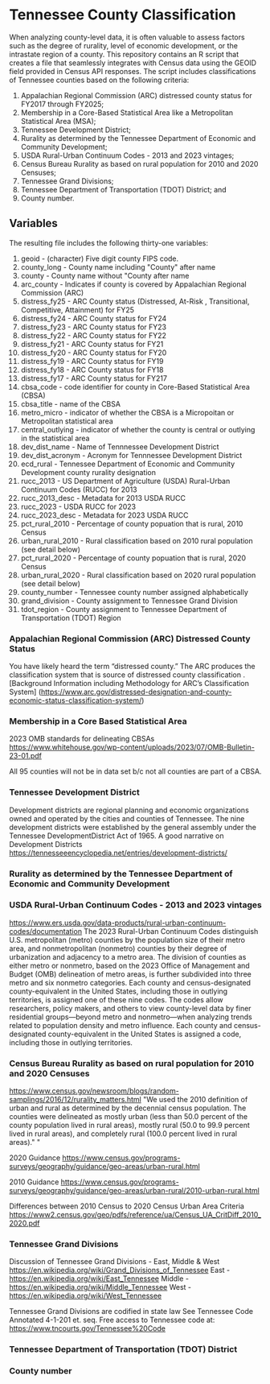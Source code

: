 # Tennessee County Classification

When analyzing county-level data, it is often valuable to assess factors such as the degree of rurality, level of economic development, or the intrastate region of a county. This repository contains an R script that creates a file that seamlessly integrates with Census data using the GEOID field provided in Census API responses. The script includes classifications of Tennessee counties based on the following criteria:

1. Appalachian Regional Commission (ARC) distressed county status for FY2017 through FY2025;
2. Membership in a Core-Based Statistical Area like a Metropolitan Statistical Area (MSA);
3. Tennessee Development District;
4. Rurality as determined by the Tennessee Department of Economic and Community Development;
5. USDA Rural-Urban Continuum Codes - 2013 and 2023 vintages;
6. Census Bureau Rurality as based on rural population for 2010 and 2020 Censuses;
7. Tennessee Grand Divisions;
8. Tennessee Department of Transportation (TDOT) District; and 
9. County number.

## Variables
The resulting file includes the following thirty-one variables:
1. geoid - (character) Five digit county FIPS code. 
2. county_long - County name including "County" after name
3. county - County name without "County after name
4. arc_county - Indicates if county is covered by Appalachian Regional Commission (ARC)      
5. distress_fy25 - ARC County status (Distressed, At-Risk , Transitional, Competitive, Attainment) for FY25
6. distress_fy24 - ARC County status for FY24
7. distress_fy23 - ARC County status for FY23
8. distress_fy22 - ARC County status for FY22   
9. distress_fy21 - ARC County status for FY21
10. distress_fy20 - ARC County status for FY20
11. distress_fy19 - ARC County status for FY19
12. distress_fy18 - ARC County status for FY18   
13. distress_fy17 - ARC County status for FY217
14. cbsa_code - code identifier for county in Core-Based Statistical Area (CBSA)
15. cbsa_title - name of the CBSA
16. metro_micro - indicator of whether the CBSA is a Micropoitan or Metropolitan statistical area    
17. central_outlying - indicator of whether the county is central or outlying in the statistical area
18. dev_dist_name - Name of Tennnessee Development District
19. dev_dist_acronym - Acronym for Tennnessee Development District
20. ecd_rural - Tennessee Department of Economic and Community Development county rurality designation      
21. rucc_2013 - US Department of Agriculture (USDA) Rural-Urban Continuum Codes (RUCC) for 2013        
22. rucc_2013_desc - Metadata for 2013 USDA RUCC
23. rucc_2023 - USDA RUCC for 2023
24. rucc_2023_desc - Metadata for 2023 USDA RUCC  
25. pct_rural_2010 - Percentage of county popuation that is rural, 2010 Census
26. urban_rural_2010 - Rural classification based on 2010 rural population (see detail below)
27. pct_rural_2020 - Percentage of county popuation that is rural, 2020 Census
28. urban_rural_2020 - Rural classification based on 2020 rural population (see detail below)
29. county_number - Tennessee county number assigned alphabetically
30. grand_division  - County assignment to Tennessee Grand Division 
31. tdot_region - County assignment to Tennessee Department of Transportation (TDOT) Region

### Appalachian Regional Commission (ARC) Distressed County Status 

You have likely heard the term  “distressed county.”  The ARC produces the classification system that is source of distressed county classification .
[Background Information including Methodology for ARC’s Classification System] (https://www.arc.gov/distressed-designation-and-county-economic-status-classification-system/)

### Membership in a Core Based Statistical Area

2023 OMB standards for delineating CBSAs
https://www.whitehouse.gov/wp-content/uploads/2023/07/OMB-Bulletin-23-01.pdf

All 95 counties will not be in data set b/c not all counties are part of a CBSA. 

###  Tennessee Development District
Development districts are regional planning and economic organizations owned and operated by the cities and counties of Tennessee. The nine development districts were established by the general assembly under the Tennessee DevelopmentDistrict Act of 1965.
A good narrative on Development Districts
 https://tennesseeencyclopedia.net/entries/development-districts/

### Rurality as determined by the Tennessee Department of Economic and Community Development


### USDA Rural-Urban Continuum Codes - 2013 and 2023 vintages

https://www.ers.usda.gov/data-products/rural-urban-continuum-codes/documentation
The 2023 Rural-Urban Continuum Codes distinguish U.S. metropolitan (metro) counties by the population size of their metro area, and nonmetropolitan (nonmetro) counties by their degree of urbanization and adjacency to a metro area. The division of counties as either metro or nonmetro, based on the 2023 Office of Management and Budget (OMB) delineation of metro areas, is further subdivided into three metro and six nonmetro categories. Each county and census-designated county-equivalent in the United States, including those in outlying territories, is assigned one of these nine codes. The codes allow researchers, policy makers, and others to view county-level data by finer residential groups—beyond metro and nonmetro—when analyzing trends related to population density and metro influence.
Each county and census-designated county-equivalent in the United States is assigned a code, including those in outlying territories.


### Census Bureau Rurality as based on rural population for 2010 and 2020 Censuses
 https://www.census.gov/newsroom/blogs/random-samplings/2016/12/rurality_matters.html
 "We used the 2010 definition of urban and rural as determined by the decennial
 census population. The counties were delineated as mostly urban (less than 
 50.0 percent of the county population lived in rural areas), mostly rural 
 (50.0 to 99.9 percent lived in rural areas), and completely rural (100.0 percent
 lived in rural areas)." "

 2020 Guidance
 https://www.census.gov/programs-surveys/geography/guidance/geo-areas/urban-rural.html

 2010 Guidance
 https://www.census.gov/programs-surveys/geography/guidance/geo-areas/urban-rural/2010-urban-rural.html

 Differences between  2010 Census to 2020 Census Urban Area Criteria
 https://www2.census.gov/geo/pdfs/reference/ua/Census_UA_CritDiff_2010_2020.pdf

### Tennessee Grand Divisions
 Discussion of Tennessee Grand Divisions - East, Middle & West
 https://en.wikipedia.org/wiki/Grand_Divisions_of_Tennessee
 East - https://en.wikipedia.org/wiki/East_Tennessee
 Middle - https://en.wikipedia.org/wiki/Middle_Tennessee
 West - https://en.wikipedia.org/wiki/West_Tennessee

 Tennessee Grand Divisions are codified in state law
 See Tennessee Code Annotated 4-1-201 et. seq.
 Free access to Tennessee code at:
 https://www.tncourts.gov/Tennessee%20Code

### Tennessee Department of Transportation (TDOT) District

### County number

